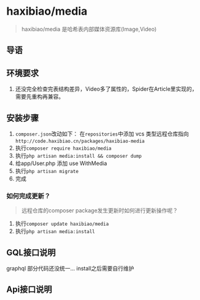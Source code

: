 # haxibiao/media

> haxibiao/media 是哈希表内部媒体资源库(Image,Video)

## 导语


## 环境要求
1. 还没完全检查完表结构差异，Video多了属性的，Spider在Article里实现的，需要先重构再兼容。

## 安装步骤

1. `composer.json`改动如下：
在`repositories`中添加 vcs 类型远程仓库指向 
`http://code.haxibiao.cn/packages/haxibiao-media` 
1. 执行`composer require haxibiao/media`
2. 执行`php artisan media:install && composer dump`
3. 给app/User.php 添加 use WithMedia
4. 执行`php artisan migrate`
5. 完成

### 如何完成更新？
> 远程仓库的composer package发生更新时如何进行更新操作呢？
1. 执行`composer update haxibiao/media`
2. 执行`php artisan media:install`

## GQL接口说明
graphql 部分代码还没统一... install之后需要自行维护

## Api接口说明
